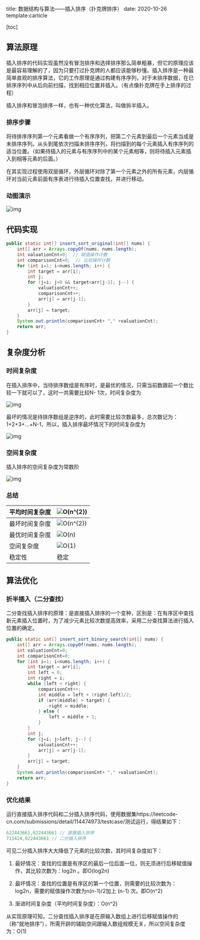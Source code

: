 title: 数据结构与算法——插入排序（扑克牌排序）
date: 2020-10-26
template:carticle


[toc]


## 算法原理

插入排序的代码实现虽然没有冒泡排序和选择排序那么简单粗暴，但它的原理应该是最容易理解的了，因为只要打过扑克牌的人都应该能够秒懂。插入排序是一种最简单直观的排序算法，它的工作原理是通过构建有序序列，对于未排序数据，在已排序序列中从后向前扫描，找到相应位置并插入。（有点像扑克牌在手上排序的过程）

插入排序和冒泡排序一样，也有一种优化算法，叫做拆半插入。

### 排序步骤

将待排序序列第一个元素看做一个有序序列，把第二个元素到最后一个元素当成是未排序序列。从头到尾依次扫描未排序序列，将扫描到的每个元素插入有序序列的适当位置。（如果待插入的元素与有序序列中的某个元素相等，则将待插入元素插入到相等元素的后面。）

在其实现过程使用双层循环，外层循环对除了第一个元素之外的所有元素，内层循环对当前元素前面有序表进行待插入位置查找，并进行移动。

### 动图演示

![img](https://www.runoob.com/wp-content/uploads/2019/03/insertionSort.gif)

## 代码实现

```java
public static int[] insert_sort_original(int[] nums) {
    int[] arr = Arrays.copyOf(nums, nums.length);
    int valuationCnt=0;  // 赋值操作计数
    int comparisonCnt=0;  // 比较操作计数
    for (int i=1; i<nums.length; i++) {
        int target = arr[i];
        int j;
        for (j=i; j>0 && target<arr[j-1]; j--) {
            valuationCnt++;
            comparisonCnt++;
            arr[j] = arr[j-1];
        }
        arr[j] = target;
    }
    System.out.println(comparisonCnt+ "," +valuationCnt);
    return arr;
}
```

## 复杂度分析

### 时间复杂度

在插入排序中，当待排序数组是有序时，是最优的情况，只需当前数跟前一个数比较一下就可以了，这时一共需要比较N- 1次，时间复杂度为

![img](https://bkimg.cdn.bcebos.com/formula/01c1755ab0dfc73295291de2245131af.svg)

最坏的情况是待排序数组是逆序的，此时需要比较次数最多，总次数记为：1+2+3+…+N-1，所以，插入排序最坏情况下的时间复杂度为

![img](https://bkimg.cdn.bcebos.com/formula/f990c5e20c6033ea5c9c4a9be4ff8951.svg)

### 空间复杂度

插入排序的空间复杂度为常数阶

![img](https://bkimg.cdn.bcebos.com/formula/59f30c9e66f5f15028bde1e8e08c8bd8.svg)

### 总结

| 平均时间复杂度 | ![O(n^{2})](https://wikimedia.org/api/rest_v1/media/math/render/svg/6cd9594a16cb898b8f2a2dff9227a385ec183392) |
| :------------- | ------------------------------------------------------------ |
| 最坏时间复杂度 | ![O(n^{2})](https://wikimedia.org/api/rest_v1/media/math/render/svg/6cd9594a16cb898b8f2a2dff9227a385ec183392) |
| 最优时间复杂度 | ![O(n)](https://wikimedia.org/api/rest_v1/media/math/render/svg/34109fe397fdcff370079185bfdb65826cb5565a) |
| 空间复杂度     | ![O(1)](https://wikimedia.org/api/rest_v1/media/math/render/svg/e66384bc40452c5452f33563fe0e27e803b0cc21) |
| 稳定性         | 稳定                                                         |

## 算法优化

### 折半插入（二分查找）

二分查找插入排序的原理：是直接插入排序的一个变种，区别是：在有序区中查找新元素插入位置时，为了减少元素比较次数提高效率，采用二分查找算法进行插入位置的确定。

```java
public static int[] insert_sort_binary_search(int[] nums) {
    int[] arr = Arrays.copyOf(nums, nums.length);
    int valuationCnt=0;
    int comparisonCnt=0;
    for (int i=1; i<nums.length; i++) {
        int target = arr[i];
        int left = 0;
        int right = i;
        while (left < right) {
            comparisonCnt++;
            int middle = left + (right-left)/2;
            if (arr[middle] > target) {
                right = middle;
            } else {
                left = middle + 1;
            }
        }
        int j;
        for (j=i; j>left; j--) {
            valuationCnt++;
            arr[j] = arr[j-1];
        }
        arr[j] = target;
    }
    System.out.println(comparisonCnt+ "," +valuationCnt);
    return arr;
}
```

### 优化结果

运行直接插入排序代码和二分插入排序代码，使用数据集https://leetcode-cn.com/submissions/detail/114474973/testcase/测试运行，得结果如下：

```java
622443661,622443661 // 直接插入排序
711424,622443661 // 二分插入排序
```

可见二分插入排序大大降低了元素的比较次数，其时间复杂度如下：

1. 最好情况：查找的位置是有序区的最后一位后面一位，则无须进行后移赋值操作，其比较次数为：log2n 。即O(log2n)

2. 最坏情况：查找的位置是有序区的第一个位置，则需要的比较次数为：log2n，需要的赋值操作次数为n(n-1)/2加上 (n-1) 次。即O(n^2)

3. 渐进时间复杂度（平均时间复杂度）：O(n^2)

从实现原理可知，二分查找插入排序是在原输入数组上进行后移赋值操作的（称“就地排序”），所需开辟的辅助空间跟输入数组规模无关，所以空间复杂度为：O(1)